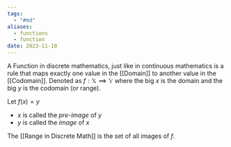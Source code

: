 ```yaml
---
tags:
  - "#md"
aliases:
  - functions
  - function
date: 2023-11-10
---
```

A Function in discrete mathematics, just like in continuous mathematics is a rule that maps exactly one value in the [[Domain]] to another value in the [[Codomain]].
Denoted as $f: \mathbb{X} \implies \mathbb{Y}$ where the big $x$ is the domain and the big $y$ is the codomain (or range).

Let $f(x) = y$
- $x$ is called the *pre-image* of $y$
- $y$ is called the *image* of $x$

The [[Range in Discrete Math]] is the set of all images of $f$.